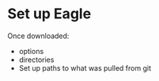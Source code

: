# Set up Eagle

Once downloaded:
 - options
 - directories
 - Set up paths to what was pulled from git